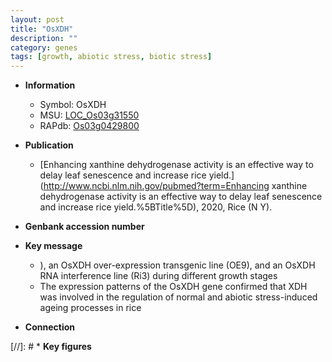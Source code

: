 ```yaml
---
layout: post
title: "OsXDH"
description: ""
category: genes
tags: [growth, abiotic stress, biotic stress]
---
```


* **Information**  
    + Symbol: OsXDH  
    + MSU: [LOC_Os03g31550](http://rice.uga.edu/cgi-bin/ORF_infopage.cgi?orf=LOC_Os03g31550)  
    + RAPdb: [Os03g0429800](http://rapdb.dna.affrc.go.jp/viewer/gbrowse_details/irgsp1?name=Os03g0429800)  

* **Publication**  
    + [Enhancing xanthine dehydrogenase activity is an effective way to delay leaf senescence and increase rice yield.](http://www.ncbi.nlm.nih.gov/pubmed?term=Enhancing xanthine dehydrogenase activity is an effective way to delay leaf senescence and increase rice yield.%5BTitle%5D), 2020, Rice (N Y).

* **Genbank accession number**  

* **Key message**  
    + ), an OsXDH over-expression transgenic line (OE9), and an OsXDH RNA interference line (Ri3) during different growth stages
    + The expression patterns of the OsXDH gene confirmed that XDH was involved in the regulation of normal and abiotic stress-induced ageing processes in rice

* **Connection**  

[//]: # * **Key figures**  


